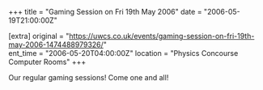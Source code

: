 +++
title = "Gaming Session on Fri 19th May 2006"
date = "2006-05-19T21:00:00Z"

[extra]
original = "https://uwcs.co.uk/events/gaming-session-on-fri-19th-may-2006-1474488979326/"    
ent_time = "2006-05-20T04:00:00Z"
location = "Physics Concourse Computer Rooms"
+++

Our regular gaming sessions\! Come one and all\!

